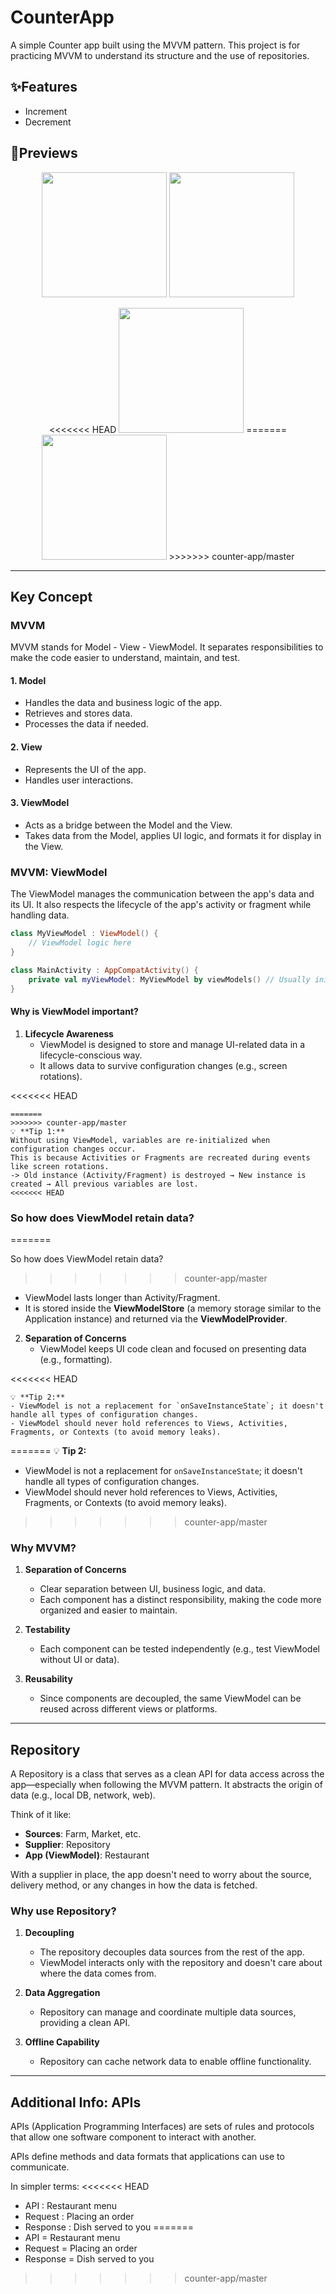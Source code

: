 # CounterApp
A simple Counter app built using the MVVM pattern.
This project is for practicing MVVM to understand its structure and the use of repositories.

## ✨Features
- Increment
- Decrement

## 📱Previews
<p align="center">
  <img src="https://github.com/Android-practice/Counter-App/blob/master/images/decrement.png" width="200"/>
  <img src="https://github.com/Android-practice/Counter-App/blob/master/images/increment.png" width="200"/>
</p>
<p align="center">
<<<<<<< HEAD
  <img src="https://github.com/Android-practice/Counter-App/blob/master/images/rotate.png" height="200"/>
=======
  <img src="https://github.com/Android-practice/Counter-App/blob/master/images/rotate.png" width="200"/>
>>>>>>> counter-app/master
</p>

---

## Key Concept

### MVVM
MVVM stands for Model - View - ViewModel.
It separates responsibilities to make the code easier to understand, maintain, and test.

#### 1. Model
- Handles the data and business logic of the app.
- Retrieves and stores data.
- Processes the data if needed.

#### 2. View
- Represents the UI of the app.
- Handles user interactions.

#### 3. ViewModel
- Acts as a bridge between the Model and the View.
- Takes data from the Model, applies UI logic, and formats it for display in the View.

### MVVM: ViewModel
The ViewModel manages the communication between the app's data and its UI.
It also respects the lifecycle of the app's activity or fragment while handling data.

```kotlin
class MyViewModel : ViewModel() {
    // ViewModel logic here
}
```

```kotlin
class MainActivity : AppCompatActivity() {
    private val myViewModel: MyViewModel by viewModels() // Usually initialized in an activity or fragment
}
```

#### Why is ViewModel important?
1. **Lifecycle Awareness**
   - ViewModel is designed to store and manage UI-related data in a lifecycle-conscious way.
   - It allows data to survive configuration changes (e.g., screen rotations).

<<<<<<< HEAD
```
=======
>>>>>>> counter-app/master
💡 **Tip 1:**
Without using ViewModel, variables are re-initialized when configuration changes occur.
This is because Activities or Fragments are recreated during events like screen rotations.
-> Old instance (Activity/Fragment) is destroyed → New instance is created → All previous variables are lost.
<<<<<<< HEAD
```

### So how does ViewModel retain data?
=======

So how does ViewModel retain data?
>>>>>>> counter-app/master
- ViewModel lasts longer than Activity/Fragment.
- It is stored inside the **ViewModelStore** (a memory storage similar to the Application instance) and returned via the **ViewModelProvider**.

2. **Separation of Concerns**
   - ViewModel keeps UI code clean and focused on presenting data (e.g., formatting).

<<<<<<< HEAD
```
💡 **Tip 2:**
- ViewModel is not a replacement for `onSaveInstanceState`; it doesn't handle all types of configuration changes.
- ViewModel should never hold references to Views, Activities, Fragments, or Contexts (to avoid memory leaks).
```
=======
💡 **Tip 2:**
- ViewModel is not a replacement for `onSaveInstanceState`; it doesn't handle all types of configuration changes.
- ViewModel should never hold references to Views, Activities, Fragments, or Contexts (to avoid memory leaks).
>>>>>>> counter-app/master

### Why MVVM?
1. **Separation of Concerns**
   - Clear separation between UI, business logic, and data.
   - Each component has a distinct responsibility, making the code more organized and easier to maintain.

2. **Testability**
   - Each component can be tested independently (e.g., test ViewModel without UI or data).

3. **Reusability**
   - Since components are decoupled, the same ViewModel can be reused across different views or platforms.

---

## Repository
A Repository is a class that serves as a clean API for data access across the app—especially when following the MVVM pattern.
It abstracts the origin of data (e.g., local DB, network, web).

Think of it like:
- **Sources**: Farm, Market, etc.
- **Supplier**: Repository
- **App (ViewModel)**: Restaurant

With a supplier in place, the app doesn't need to worry about the source, delivery method, or any changes in how the data is fetched.

### Why use Repository?
1. **Decoupling**
   - The repository decouples data sources from the rest of the app.
   - ViewModel interacts only with the repository and doesn't care about where the data comes from.

2. **Data Aggregation**
   - Repository can manage and coordinate multiple data sources, providing a clean API.

3. **Offline Capability**
   - Repository can cache network data to enable offline functionality.

---

## Additional Info: APIs
APIs (Application Programming Interfaces) are sets of rules and protocols that allow one software component to interact with another.

APIs define methods and data formats that applications can use to communicate.

In simpler terms:
<<<<<<< HEAD
- API : Restaurant menu
- Request : Placing an order
- Response : Dish served to you
=======
- API = Restaurant menu
- Request = Placing an order
- Response = Dish served to you
>>>>>>> counter-app/master

